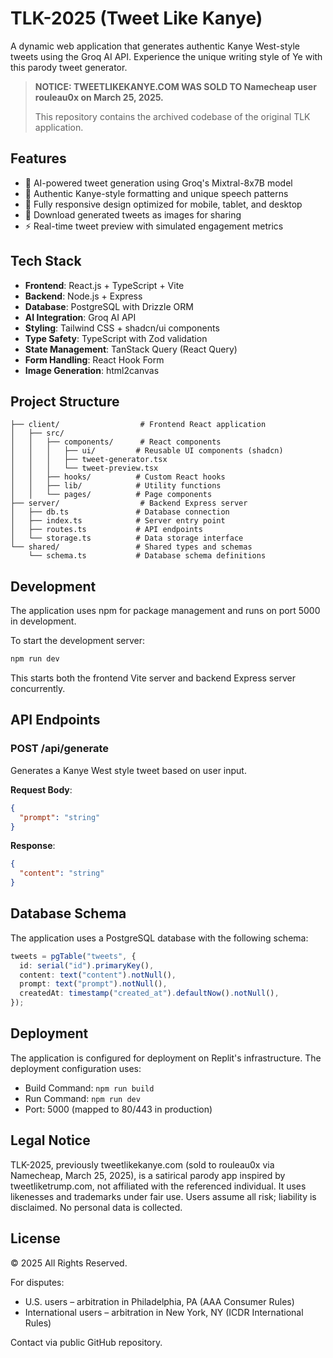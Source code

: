 
# TLK-2025 (Tweet Like Kanye)

A dynamic web application that generates authentic Kanye West-style tweets using the Groq AI API. Experience the unique writing style of Ye with this parody tweet generator.

> **NOTICE: TWEETLIKEKANYE.COM WAS SOLD TO Namecheap user rouleau0x on March 25, 2025.**
> 
> This repository contains the archived codebase of the original TLK application.

## Features

- 🎯 AI-powered tweet generation using Groq's Mixtral-8x7B model
- 💫 Authentic Kanye-style formatting and unique speech patterns
- 📱 Fully responsive design optimized for mobile, tablet, and desktop
- 📸 Download generated tweets as images for sharing
- ⚡ Real-time tweet preview with simulated engagement metrics

## Tech Stack

- **Frontend**: React.js + TypeScript + Vite
- **Backend**: Node.js + Express
- **Database**: PostgreSQL with Drizzle ORM
- **AI Integration**: Groq AI API
- **Styling**: Tailwind CSS + shadcn/ui components
- **Type Safety**: TypeScript with Zod validation
- **State Management**: TanStack Query (React Query)
- **Form Handling**: React Hook Form
- **Image Generation**: html2canvas

## Project Structure

```
├── client/                  # Frontend React application
│   ├── src/
│   │   ├── components/      # React components
│   │   │   ├── ui/         # Reusable UI components (shadcn)
│   │   │   ├── tweet-generator.tsx
│   │   │   └── tweet-preview.tsx
│   │   ├── hooks/          # Custom React hooks
│   │   ├── lib/            # Utility functions
│   │   └── pages/          # Page components
├── server/                  # Backend Express server
│   ├── db.ts               # Database connection
│   ├── index.ts            # Server entry point
│   ├── routes.ts           # API endpoints
│   └── storage.ts          # Data storage interface
└── shared/                 # Shared types and schemas
    └── schema.ts           # Database schema definitions
```

## Development

The application uses npm for package management and runs on port 5000 in development.

To start the development server:

```bash
npm run dev
```

This starts both the frontend Vite server and backend Express server concurrently.

## API Endpoints

### POST /api/generate
Generates a Kanye West style tweet based on user input.

**Request Body**:
```json
{
  "prompt": "string"
}
```

**Response**:
```json
{
  "content": "string"
}
```

## Database Schema

The application uses a PostgreSQL database with the following schema:

```typescript
tweets = pgTable("tweets", {
  id: serial("id").primaryKey(),
  content: text("content").notNull(),
  prompt: text("prompt").notNull(),
  createdAt: timestamp("created_at").defaultNow().notNull(),
});
```

## Deployment

The application is configured for deployment on Replit's infrastructure. The deployment configuration uses:

- Build Command: `npm run build`
- Run Command: `npm run dev`
- Port: 5000 (mapped to 80/443 in production)

## Legal Notice

TLK-2025, previously tweetlikekanye.com (sold to rouleau0x via Namecheap, March 25, 2025), is a satirical parody app inspired by tweetliketrump.com, not affiliated with the referenced individual. It uses likenesses and trademarks under fair use. Users assume all risk; liability is disclaimed. No personal data is collected.

## License

© 2025 All Rights Reserved.

For disputes:
- U.S. users – arbitration in Philadelphia, PA (AAA Consumer Rules)
- International users – arbitration in New York, NY (ICDR International Rules)

Contact via public GitHub repository.
